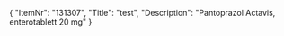 {
  "ItemNr": "131307",
  "Title": "test",
  "Description": "Pantoprazol Actavis, enterotablett 20 mg"
}